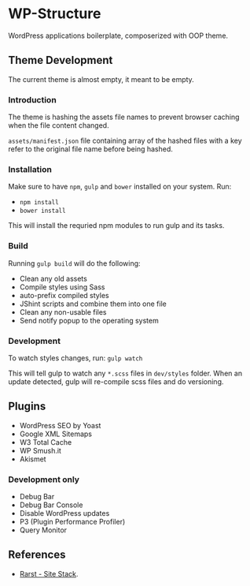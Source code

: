 WP-Structure
============

WordPress applications boilerplate, composerized with OOP theme.


## Theme Development
The current theme is almost empty, it meant to be empty.

### Introduction
The theme is hashing the assets file names to prevent browser caching when the file content changed.

`assets/manifest.json` file containing array of the hashed files with a key refer to the original file name before being hashed.

### Installation
Make sure to have `npm`, `gulp` and `bower` installed on your system.
Run:
- `npm install`
- `bower install`

This will install the requried npm modules to run gulp and its tasks.

### Build
Running `gulp build` will do the following:
- Clean any old assets
- Compile styles using Sass
- auto-prefix compiled styles
- JShint scripts and combine them into one file
- Clean any non-usable files
- Send notify popup to the operating system

### Development
To watch styles changes, run:
`gulp watch`

This will tell gulp to watch any `*.scss` files in `dev/styles` folder.
When an update detected, gulp will re-compile scss files and do versioning.

## Plugins
- WordPress SEO by Yoast
- Google XML Sitemaps
- W3 Total Cache
- WP Smush.it
- Akismet

### Development only
- Debug Bar
- Debug Bar Console
- Disable WordPress updates
- P3 (Plugin Performance Profiler)
- Query Monitor

## References
- [Rarst - Site Stack](http://composer.rarst.net/recipe/site-stack).

